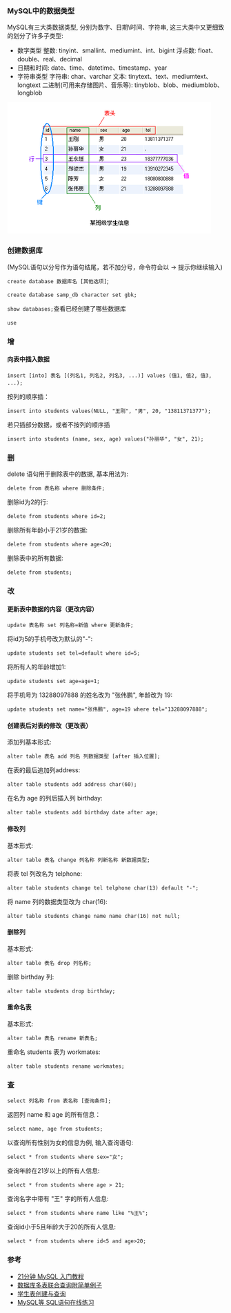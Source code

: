 ### MySQL中的数据类型

MySQL有三大类数据类型, 分别为数字、日期\时间、字符串, 这三大类中又更细致的划分了许多子类型:
- 数字类型
  整数: tinyint、smallint、mediumint、int、bigint
  浮点数: float、double、real、decimal
- 日期和时间: date、time、datetime、timestamp、year
- 字符串类型
  字符串: char、varchar
  文本: tinytext、text、mediumtext、longtext
  二进制(可用来存储图片、音乐等): tinyblob、blob、mediumblob、longblob

![](assets/mysql_sample/sample.png)

### 创建数据库

(MySQL语句以分号作为语句结尾，若不加分号，命令符会以 -> 提示你继续输入)

`create database 数据库名 [其他选项]`;

`create database samp_db character set gbk;`

`show databases;`查看已经创建了哪些数据库

`use `

### 增

#### 向表中插入数据

`insert [into] 表名 [(列名1, 列名2, 列名3, ...)] values (值1, 值2, 值3, ...);`

按列的顺序插：

`insert into students values(NULL, "王刚", "男", 20, "13811371377");`

若只插部分数据，或者不按列的顺序插

`insert into students (name, sex, age) values("孙丽华", "女", 21);`

### 删

delete 语句用于删除表中的数据, 基本用法为:

`delete from 表名称 where 删除条件;`

删除id为2的行: 

`delete from students where id=2;`

删除所有年龄小于21岁的数据: 

`delete from students where age<20;`

删除表中的所有数据: 

`delete from students;`

### 改

#### 更新表中数据的内容（更改内容）

`update 表名称 set 列名称=新值 where 更新条件;`

将id为5的手机号改为默认的"-": 

`update students set tel=default where id=5;`

将所有人的年龄增加1: 

`update students set age=age+1;`

将手机号为 13288097888 的姓名改为 "张伟鹏", 年龄改为 19: 

`update students set name="张伟鹏", age=19 where tel="13288097888";`

#### 创建表后对表的修改（更改表）

添加列基本形式:

`alter table 表名 add 列名 列数据类型 [after 插入位置];`

在表的最后追加列address: 

`alter table students add address char(60);`

在名为 age 的列后插入列 birthday:

`alter table students add birthday date after age;`

#### 修改列

基本形式: 

`alter table 表名 change 列名称 列新名称 新数据类型;`

将表 tel 列改名为 telphone: 

`alter table students change tel telphone char(13) default "-";`

将 name 列的数据类型改为 char(16): 

`alter table students change name name char(16) not null;`

#### 删除列
基本形式: 

`alter table 表名 drop 列名称;`

删除 birthday 列: 

`alter table students drop birthday;`

#### 重命名表
基本形式: 

`alter table 表名 rename 新表名;`

重命名 students 表为 workmates:

`alter table students rename workmates;`

### 查

`select 列名称 from 表名称 [查询条件];`

返回列 name 和 age 的所有信息：

`select name, age from students;`

以查询所有性别为女的信息为例, 输入查询语句:

`select * from students where sex="女";`

查询年龄在21岁以上的所有人信息: 

`select * from students where age > 21;`

查询名字中带有 "王" 字的所有人信息: 

`select * from students where name like "%王%";`

查询id小于5且年龄大于20的所有人信息:

`select * from students where id<5 and age>20;`



### 参考

- [21分钟 MySQL 入门教程](https://www.cnblogs.com/mr-wid/archive/2013/05/09/3068229.html#c1)
- [数据库多表联合查询附简单例子](https://blog.csdn.net/linan_pin/article/details/70158259)
- [学生表创建与查询](https://blog.csdn.net/hello_syt_2018/article/details/80344460)
- [MySQL等 SQL语句在线练习](https://blog.csdn.net/zytbft/article/details/84504348)

